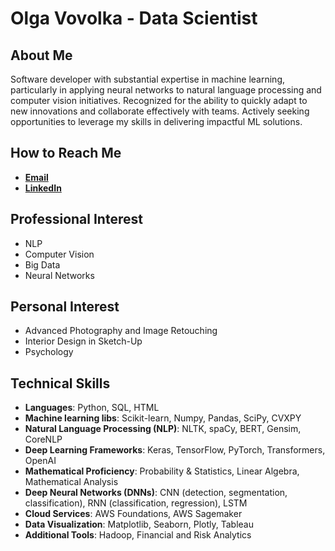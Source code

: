 # Olga Vovolka - Data Scientist

## About Me
Software developer with substantial expertise in machine learning, particularly in applying neural networks to natural language processing and computer vision initiatives. Recognized for the ability to quickly adapt to new innovations and collaborate effectively with teams. Actively seeking opportunities to leverage my skills in delivering impactful ML solutions.

## How to Reach Me
- **[Email](vovolka.olga@gmail.com)**
- **[LinkedIn](https://www.linkedin.com/in/olha-vovolka27/)**

## Professional Interest
- NLP
- Computer Vision
- Big Data
- Neural Networks

## Personal Interest
- Advanced Photography and Image Retouching
- Interior Design in Sketch-Up
- Psychology

## Technical Skills
- **Languages**: Python, SQL, HTML
- **Machine learning libs**: Scikit-learn, Numpy, Pandas, SciPy, CVXPY
- **Natural Language Processing (NLP)**: NLTK, spaCy, BERT, Gensim, CoreNLP
- **Deep Learning Frameworks**: Keras, TensorFlow, PyTorch, Transformers, OpenAI
- **Mathematical  Proficiency**: Probability & Statistics, Linear Algebra, Mathematical Analysis
- **Deep Neural Networks (DNNs)**: CNN (detection, segmentation, classification), RNN (classification, regression), LSTM
- **Cloud Services**: AWS Foundations, AWS Sagemaker
- **Data Visualization**: Matplotlib, Seaborn, Plotly, Tableau
- **Additional Tools**: Hadoop, Financial and Risk Analytics
